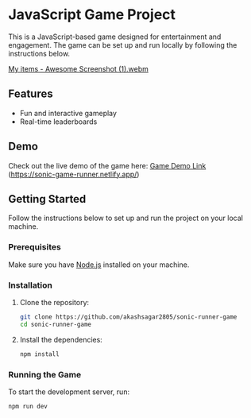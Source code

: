 

# JavaScript Game Project

This is a JavaScript-based game designed for entertainment and engagement. The game can be set up and run locally by following the instructions below.

[My items - Awesome Screenshot (1).webm](https://github.com/user-attachments/assets/28a0916d-bb1b-4a64-afb3-5e0f548eeb70)

## Features
- Fun and interactive gameplay
- Real-time leaderboards 

## Demo

Check out the live demo of the game here: [Game Demo Link](#)  
(https://sonic-game-runner.netlify.app/)

## Getting Started

Follow the instructions below to set up and run the project on your local machine.

### Prerequisites

Make sure you have [Node.js](https://nodejs.org/) installed on your machine.

### Installation

1. Clone the repository:

    ```bash
    git clone https://github.com/akashsagar2805/sonic-runner-game
    cd sonic-runner-game
    ```

2. Install the dependencies:

    ```bash
    npm install
    ```

### Running the Game

To start the development server, run:

```bash
npm run dev
